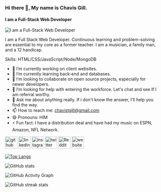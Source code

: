 ### Hi there 👋, My name is Chavis Gill.
#### I am a Full-Stack Web Developer
![I am a Full-Stack Web Developer](file:///Users/Chav/Downloads/full%20stack.jpg)

I am a Full Stack Web Developer. Continuous learning and problem-solving are essential to my core as a former teacher. I am a musician, a family man, and a 12 handicap.

Skills: HTML/CSS/JavaScript/Node/MongoDB

- 🔭 I’m currently working on client websites.  
- 🌱 I’m currently learning back-end and databases. 
- 👯 I’m looking to collaborate on open source projects, especially for newer developers. 
- 🤔 I’m looking for help with entering the workforce. Let's chat and see If I am referral worthy. 
- 💬 Ask me about anything really. If i don't know the answer, I'll help you find the way.  
- 📫 How to reach me: chavistgill@gmail.com 
- 😄 Pronouns: HIM 
- ⚡ Fun fact: I have a distribution deal and have had my music on ESPN, Amazon, NFL Network. 


[<img src='https://cdn.jsdelivr.net/npm/simple-icons@3.0.1/icons/github.svg' alt='github' height='40'>](https://github.com/ChavGill)  [<img src='https://cdn.jsdelivr.net/npm/simple-icons@3.0.1/icons/linkedin.svg' alt='linkedin' height='40'>](https://www.linkedin.com/in/https://www.linkedin.com/in/chavis-gill-688071157//)  [<img src='https://cdn.jsdelivr.net/npm/simple-icons@3.0.1/icons/instagram.svg' alt='instagram' height='40'>](https://www.instagram.com/iamkingchav/)  [<img src='https://cdn.jsdelivr.net/npm/simple-icons@3.0.1/icons/twitter.svg' alt='twitter' height='40'>](https://twitter.com/iamkingchav)  [<img src='https://cdn.jsdelivr.net/npm/simple-icons@3.0.1/icons/reddit.svg' alt='Reddit' height='40'>](https://www.reddit.com/user/KingChav)  [<img src='https://cdn.jsdelivr.net/npm/simple-icons@3.0.1/icons/icloud.svg' alt='website' height='40'>](https://royalwedesigns.netlify.app/)  

[![Top Langs](https://github-readme-stats.vercel.app/api/top-langs/?username=ChavGill)](https://github.com/anuraghazra/github-readme-stats)

![GitHub stats](https://github-readme-stats.vercel.app/api?username=ChavGill&show_icons=true)  

![GitHub Activity Graph](https://activity-graph.herokuapp.com/graph?username=ChavGill)  

![GitHub streak stats](https://github-readme-streak-stats.herokuapp.com/?user=ChavGill)  

